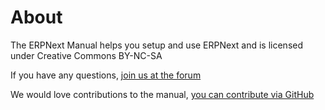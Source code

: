 # About

<!-- no-sidebar -->
The ERPNext Manual helps you setup and use ERPNext and is licensed under Creative Commons BY-NC-SA

If you have any questions, [join us at the forum](https://discuss.frappe.io)

We would love contributions to the manual, [you can contribute via GitHub](https://github.com/frappe/manual_erpnext_com)



